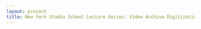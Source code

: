 ```yaml
--- 
layout: project 
title: New York Studio School Lecture Series: Video Archive Digitization
---
```



